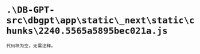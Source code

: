 # `.\DB-GPT-src\dbgpt\app\static\_next\static\chunks\2240.5565a5895bec021a.js`

```py
代码块为空，无需注释。
```